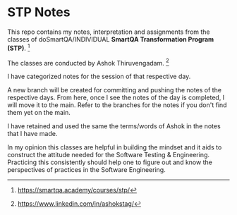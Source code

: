 # STP Notes

This repo contains my notes, interpretation and assignments from the classes of doSmartQA/INDIVIDUAL **SmartQA Transformation Program (STP)**. [^1]  

The classes are conducted by Ashok Thiruvengadam. [^2]

I have categorized notes for the session of that respective day.

A new branch will be created for committing and pushing the notes of the respective days.  From here, once I see the notes of the day is completed, I will move it to the main.  Refer to the branches for the notes if you don't find them yet on the main.

I have retained and used the same the terms/words of Ashok in the notes that I have made.

In my opinion this classes are helpful in building the mindset and it aids to construct the attitude needed for the Software Testing & Engineering.  Practicing this consistently should help one to figure out and know the perspectives of practices in the Software Engineering.
 

[^1]: https://smartqa.academy/courses/stp/
[^2]: https://www.linkedin.com/in/ashokstag/